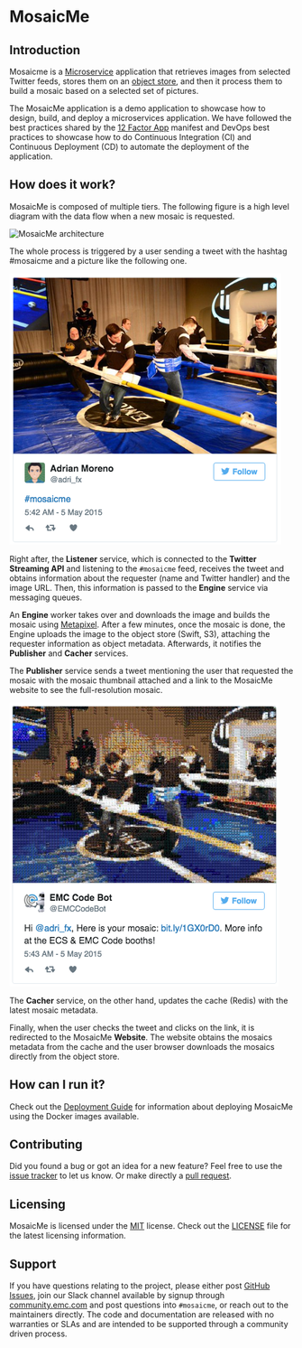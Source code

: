 # MosaicMe

## Introduction

Mosaicme is a [Microservice](http://en.wikipedia.org/wiki/Microservices "Microservices") application that retrieves images from selected Twitter feeds, stores them on an [object store](http://en.wikipedia.org/wiki/Object_storage "Object Store"), and then it process them to build a mosaic based on a selected set of pictures.

The MosaicMe application is a demo application to showcase how to design, build, and deploy a microservices application. We have followed the best practices shared by the [12 Factor App](http://12factor.net/) manifest and  DevOps best practices to showcase how to do Continuous Integration (CI) and Continuous Deployment (CD) to automate the deployment of the application.


## How does it work?

MosaicMe is composed of multiple tiers. The following figure is a high level diagram with the data flow when a new mosaic is requested.


![MosaicMe architecture](images/mosaicme-architecture.png)


The whole process is triggered by a user sending a tweet with the hashtag #mosaicme and a picture like the following one.

![Tweet Mosaic request](images/tweet-mosaic-request.png)

Right after, the **Listener** service, which is connected to the **Twitter Streaming API** and listening to the `#mosaicme` feed, receives the tweet and obtains  information about the requester (name and Twitter handler) and the image URL. Then, this information is passed to the **Engine** service via messaging queues.

An **Engine** worker takes over and downloads the image and builds the mosaic using [Metapixel](https://www.complang.tuwien.ac.at/schani/metapixel/). After a few minutes, once the mosaic is done, the Engine uploads the image to the object store (Swift, S3), attaching the requester information as object metadata. Afterwards, it notifies the **Publisher** and **Cacher** services.

The **Publisher** service sends a tweet mentioning the user that requested the mosaic with the mosaic thumbnail attached and a link to the MosaicMe website to see the full-resolution mosaic.

![Tweet Mosaic result](images/tweet-mosaic-result.png)

The **Cacher** service, on the other hand, updates the cache (Redis) with the latest mosaic metadata.

Finally, when the user checks the tweet and clicks on the link, it is redirected to the MosaicMe **Website**. The website obtains the mosaics metadata from the cache and the user browser downloads the mosaics directly from the object store.


## How can I run it?

Check out the [Deployment Guide](DEPLOYMENT.md) for information about deploying MosaicMe using the Docker images available.


## Contributing

Did you found a bug or got an idea for a new feature? Feel free to use the [issue tracker](https://github.com/emccode/mosaicme/issues) to let us know. Or make directly a [pull request](https://github.com/emccode/mosaicme/pulls).


## Licensing

MosaicMe is licensed under the [MIT](http://opensource.org/licenses/MIT "The MIT License (MIT)") license. Check out the [LICENSE](https://github.com/emccode/mosaicme/blob/master/LICENSE) file for the latest licensing information.


## Support

If you have questions relating to the project, please either post [GitHub Issues](https://github.com/emccode/mesos-module-dvdi/issues), join our Slack channel available by signup through [community.emc.com](https://community.emccode.com) and post questions into `#mosaicme`, or reach out to the maintainers directly.  The code and documentation are released with no warranties or SLAs and are intended to be supported through a community driven process.
